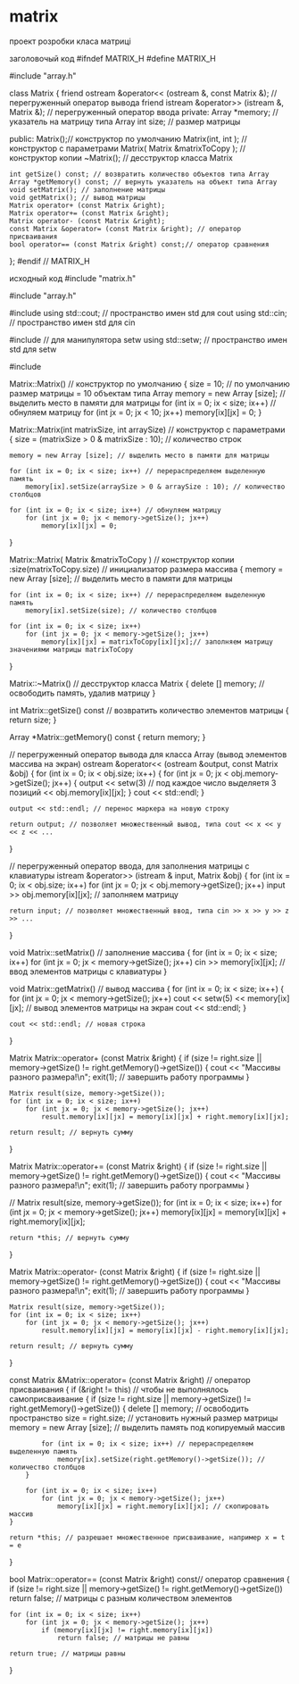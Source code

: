 matrix
======

проект розробки класа матриці

заголовочый код
#ifndef MATRIX_H
#define MATRIX_H
 
#include "array.h"
 
class Matrix
{
    friend ostream &operator<< (ostream &, const Matrix &); // перегруженный оператор вывода
    friend istream &operator>> (istream &, Matrix &); // перегруженный оператор ввода
private:
    Array *memory; // указатель на матрицу типа Array
    int size; // размер матрицы
 
public:
    Matrix();// конструктор по умолчанию
    Matrix(int, int ); // конструктор с параметрами
    Matrix( Matrix &matrixToCopy ); // конструктор копии
    ~Matrix(); // десструктор класса Matrix
 
    int getSize() const; // возвратить количество объектов типа Array
    Array *getMemory() const; // вернуть указатель на объект типа Array
    void setMatrix(); // заполнение матрицы
    void getMatrix(); // вывод матрицы
    Matrix operator+ (const Matrix &right);
    Matrix operator+= (const Matrix &right);
    Matrix operator- (const Matrix &right);
    const Matrix &operator= (const Matrix &right); // оператор присваивания
    bool operator== (const Matrix &right) const;// оператор сравнения
};
#endif // MATRIX_H


исходный код
#include "matrix.h"
 
#include "array.h"
 
#include <iostream>
using std::cout; // пространство имен std для cout
using std::cin; // пространство имен std для cin
 
#include <iomanip> // для манипулятора setw
using std::setw;   // пространство имен std для setw
 
#include <cstdlib>
 
Matrix::Matrix() // конструктор по умолчанию
{
    size = 10; // по умолчанию размер матрицы = 10 объектам типа Array
    memory = new Array [size]; // выделить место в памяти для матрицы
    for (int ix = 0; ix < size; ix++) // обнуляем матрицу
        for (int jx = 0; jx < 10; jx++)
            memory[ix][jx] = 0;
}
 
Matrix::Matrix(int matrixSize, int arraySize) // конструктор с параметрами
{
    size = (matrixSize > 0 & matrixSize : 10); // количество строк
 
    memory = new Array [size]; // выделить место в памяти для матрицы
 
    for (int ix = 0; ix < size; ix++) // перераспределяем выделенную память
        memory[ix].setSize(arraySize > 0 & arraySize : 10); // количество столбцов
 
    for (int ix = 0; ix < size; ix++) // обнуляем матрицу
        for (int jx = 0; jx < memory->getSize(); jx++)
            memory[ix][jx] = 0;
}
 
Matrix::Matrix(  Matrix &matrixToCopy ) // конструктор копии
    :size(matrixToCopy.size)              // инициализатор размера массива
{
    memory = new Array [size]; // выделить место в памяти для матрицы
 
    for (int ix = 0; ix < size; ix++) // перераспределяем выделенную память
        memory[ix].setSize(size); // количество столбцов
 
    for (int ix = 0; ix < size; ix++)
        for (int jx = 0; jx < memory->getSize(); jx++)
            memory[ix][jx] = matrixToCopy[ix][jx];// заполняем матрицу значениями матрицы matrixToCopy
}
 
Matrix::~Matrix() // десструктор класса Matrix
{
   delete  [] memory; // освободить память, удалив матрицу
}
 
int Matrix::getSize() const // возвратить количество элементов матрицы
{
    return size;
}
 
Array *Matrix::getMemory() const
{
    return memory;
}
 
// перегруженный оператор вывода для класса Array (вывод элементов массива на экран)
ostream &operator<< (ostream &output, const Matrix &obj)
{
    for (int ix = 0; ix < obj.size; ix++)
    {
        for (int jx = 0; jx < obj.memory->getSize(); jx++)
        {
            output << setw(3) // под каждое число выделяетя 3 позиций
                   << obj.memory[ix][jx];
        }
        cout << std::endl;
    }
 
    output << std::endl; // перенос маркера на новую строку
 
    return output; // позволяет множественный вывод, типа cout << x << y << z << ...
}
 
// перегруженный оператор ввода, для заполнения матрицы с клавиатуры
istream &operator>> (istream & input, Matrix &obj)
{
    for (int ix = 0; ix < obj.size; ix++)
        for (int jx = 0; jx < obj.memory->getSize(); jx++)
            input >> obj.memory[ix][jx]; // заполняем матрицу
 
    return input; // позволяет множественный ввод, типа cin >> x >> y >> z >> ...
}
 
void Matrix::setMatrix() // заполнение массива
{
    for (int ix = 0; ix < size; ix++)
        for (int jx = 0; jx < memory->getSize(); jx++)
            cin >> memory[ix][jx]; // ввод элементов матрицы с клавиатуры
}
 
void Matrix::getMatrix() // вывод массива
{
    for (int ix = 0; ix < size; ix++)
    {
        for (int jx = 0; jx < memory->getSize(); jx++)
            cout << setw(5) << memory[ix][jx]; // вывод элементов матрицы на экран
        cout << std::endl;
    }
 
    cout << std::endl; // новая строка
}
 
Matrix Matrix::operator+ (const Matrix &right)
{
    if (size != right.size || memory->getSize() != right.getMemory()->getSize())
    {
        cout << "Массивы разного размера!\n";
        exit(1); // завершить работу программы
    }
 
    Matrix result(size, memory->getSize());
    for (int ix = 0; ix < size; ix++)
        for (int jx = 0; jx < memory->getSize(); jx++)
            result.memory[ix][jx] = memory[ix][jx] + right.memory[ix][jx];
 
    return result; // вернуть сумму
}
 
Matrix Matrix::operator+= (const Matrix &right)
{
    if (size != right.size || memory->getSize() != right.getMemory()->getSize())
    {
        cout << "Массивы разного размера!\n";
        exit(1); // завершить работу программы
    }
 
//    Matrix result(size, memory->getSize());
    for (int ix = 0; ix < size; ix++)
        for (int jx = 0; jx < memory->getSize(); jx++)
            memory[ix][jx] = memory[ix][jx] + right.memory[ix][jx];
 
    return *this; // вернуть сумму
}
 
Matrix Matrix::operator- (const Matrix &right)
{
    if (size != right.size || memory->getSize() != right.getMemory()->getSize())
    {
        cout << "Массивы разного размера!\n";
        exit(1); // завершить работу программы
    }
 
    Matrix result(size, memory->getSize());
    for (int ix = 0; ix < size; ix++)
        for (int jx = 0; jx < memory->getSize(); jx++)
            result.memory[ix][jx] = memory[ix][jx] - right.memory[ix][jx];
 
    return result; // вернуть сумму
}
 
const Matrix &Matrix::operator= (const Matrix &right) // оператор присваивания
{
    if (&right != this) // чтобы не выполнялось самоприсваивание
    {
        if (size != right.size || memory->getSize() != right.getMemory()->getSize())
        {
            delete [] memory; // освободить пространство
            size = right.size; // установить нужный размер матрицы
            memory = new Array [size]; // выделить память под копируемый массив
 
            for (int ix = 0; ix < size; ix++) // перераспределяем выделенную память
                memory[ix].setSize(right.getMemory()->getSize()); // количество столбцов
        }
 
        for (int ix = 0; ix < size; ix++)
            for (int jx = 0; jx < memory->getSize(); jx++)
                memory[ix][jx] = right.memory[ix][jx]; // скопировать массив
    }
 
    return *this; // разрешает множественное присваивание, например x = t = e
}
 
bool Matrix::operator== (const Matrix &right) const// оператор сравнения
{
    if (size != right.size || memory->getSize() != right.getMemory()->getSize())
        return false; // матрицы с разным количеством элементов
 
    for (int ix = 0; ix < size; ix++)
        for (int jx = 0; jx < memory->getSize(); jx++)
            if (memory[ix][jx] != right.memory[ix][jx])
                return false; // матрицы не равны
                
    return true; // матрицы равны
}
 


